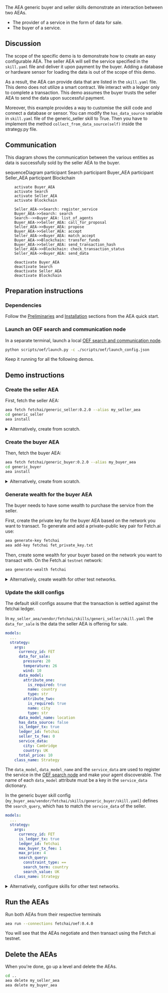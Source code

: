 The AEA generic buyer and seller skills demonstrate an interaction between two AEAs.

* The provider of a service in the form of data for sale.
* The buyer of a service.

## Discussion

The scope of the specific demo is to demonstrate how to create an easy configurable AEA. The seller AEA will sell the service specified in the `skill.yaml` file and deliver it upon payment by the buyer. Adding a database or hardware sensor for loading the data is out of the scope of this demo.

As a result, the AEA can provide data that are listed in the `skill.yaml` file. This demo does not utilize a smart contract. We interact with a ledger only to complete a transaction. This demo assumes the buyer
trusts the seller AEA to send the data upon successful payment.

Moreover, this example provides a way to customise the skill code and connect a database or sensor. You can modify the `has_data_source` variable in `skill.yaml` file of the generic_seller skill to True. Then you have to implement the method `collect_from_data_source(self)` inside the strategy.py file.

## Communication

This diagram shows the communication between the various entities as data is successfully sold by the seller AEA to the buyer. 

<div class="mermaid">
    sequenceDiagram
        participant Search
        participant Buyer_AEA
        participant Seller_AEA
        participant Blockchain
    
        activate Buyer_AEA
        activate Search
        activate Seller_AEA
        activate Blockchain
        
        Seller_AEA->>Search: register_service
        Buyer_AEA->>Search: search
        Search-->>Buyer_AEA: list_of_agents
        Buyer_AEA->>Seller_AEA: call_for_proposal
        Seller_AEA->>Buyer_AEA: propose
        Buyer_AEA->>Seller_AEA: accept
        Seller_AEA->>Buyer_AEA: match_accept
        Buyer_AEA->>Blockchain: transfer_funds
        Buyer_AEA->>Seller_AEA: send_transaction_hash
        Seller_AEA->>Blockchain: check_transaction_status
        Seller_AEA->>Buyer_AEA: send_data
        
        deactivate Buyer_AEA
        deactivate Search
        deactivate Seller_AEA
        deactivate Blockchain
       
</div>

## Preparation instructions
 
### Dependencies

Follow the <a href="../quickstart/#preliminaries">Preliminaries</a> and <a href="../quickstart/#installation">Installation</a> sections from the AEA quick start.

### Launch an OEF search and communication node
In a separate terminal, launch a local [OEF search and communication node](../oef-ledger).
``` bash
python scripts/oef/launch.py -c ./scripts/oef/launch_config.json
```

Keep it running for all the following demos.

## Demo instructions

### Create the seller AEA

First, fetch the seller AEA:
``` bash
aea fetch fetchai/generic_seller:0.2.0 --alias my_seller_aea
cd generic_seller
aea install
```

<details><summary>Alternatively, create from scratch.</summary>
<p>

The following steps create the seller from scratch:
``` bash
aea create my_seller_aea
cd my_seller_aea
aea add connection fetchai/oef:0.4.0
aea add skill fetchai/generic_seller:0.5.0
aea install
aea config set agent.default_connection fetchai/oef:0.4.0
```

In `my_seller_aea/aea-config.yaml` replace `ledger_apis: {}` with the following based on the network you want to connect. To connect to Fetchai:
``` yaml
ledger_apis:
  fetchai:
    network: testnet
```

</p>
</details>

### Create the buyer AEA

Then, fetch the buyer AEA:
``` bash
aea fetch fetchai/generic_buyer:0.2.0 --alias my_buyer_aea
cd generic_buyer
aea install
```

<details><summary>Alternatively, create from scratch.</summary>
<p>

The following steps create the buyer from scratch:
``` bash
aea create my_buyer_aea
cd my_buyer_aea
aea add connection fetchai/oef:0.4.0
aea add skill fetchai/generic_buyer:0.4.0
aea install
aea config set agent.default_connection fetchai/oef:0.4.0
```

In `my_buyer_aea/aea-config.yaml` replace `ledger_apis: {}` with the following based on the network you want to connect. To connect to Fetchai:
``` yaml
ledger_apis:
  fetchai:
    network: testnet
```

</p>
</details>


### Generate wealth for the buyer AEA

The buyer needs to have some wealth to purchase the service from the seller.

First, create the private key for the buyer AEA based on the network you want to transact. To generate and add a private-public key pair for Fetch.ai use:
``` bash
aea generate-key fetchai
aea add-key fetchai fet_private_key.txt
```

Then, create some wealth for your buyer based on the network you want to transact with. On the Fetch.ai `testnet` network:
``` bash
aea generate-wealth fetchai
```

<details><summary>Alternatively, create wealth for other test networks.</summary>
<p>

<strong>Ledger Config:</strong>
<br>

In `my_buyer_aea/aea-config.yaml` and `my_seller_aea/aea-config.yaml` replace `ledger_apis: {}` with the following based on the network you want to connect.

To connect to Ethereum:
``` yaml
ledger_apis:
  ethereum:
    address: https://ropsten.infura.io/v3/f00f7b3ba0e848ddbdc8941c527447fe
    chain_id: 3
    gas_price: 50
```

Alternatively, to connect to Cosmos:
``` yaml
ledger_apis:
  cosmos:
    address: http://aea-testnet.sandbox.fetch-ai.com:1317
```

<strong>Wealth:</strong>
<br>

To generate and add a private-public key pair for Ethereum use:
``` bash
aea generate-key ethereum
aea add-key ethereum eth_private_key.txt
```

On the Ethereum `ropsten` network.
``` bash
aea generate-wealth ethereum
```

Alternatively, to generate and add a private-public key pair for Cosmos use:
``` bash
aea generate-key cosmos
aea add-key cosmos cosmos_private_key.txt
```

On the Cosmos `testnet` network.
``` bash
aea generate-wealth cosmos
```

</p>
</details>


### Update the skill configs

The default skill configs assume that the transaction is settled against the fetchai ledger.

In `my_seller_aea/vendor/fetchai/skills/generi_seller/skill.yaml` the `data_for_sale` is the data the seller AEA is offering for sale.
``` yaml
models:
  ...
  strategy:
    args:
      currency_id: FET
      data_for_sale:
        pressure: 20
        temperature: 26
        wind: 10
      data_model:
        attribute_one:
          is_required: true
          name: country
          type: str
        attribute_two:
          is_required: true
          name: city
          type: str
      data_model_name: location
      has_data_source: false
      is_ledger_tx: true
      ledger_id: fetchai
      seller_tx_fee: 0
      service_data:
        city: Cambridge
        country: UK
      total_price: 10
    class_name: Strategy 
```
The `data_model`, `data_model_name` and the `service_data` are used to register the service in the [OEF search node](../oef-ledger) and make your agent discoverable. The name of each `data_model` attribute must be a key in the `service_data` dictionary.

In the generic buyer skill config (`my_buyer_aea/vendor/fetchai/skills/generic_buyer/skill.yaml`) defines the `search_query`, which has to match the `service_data` of the seller.

``` yaml
models:
  ...
  strategy:
    args:
      currency_id: FET
      is_ledger_tx: true
      ledger_id: fetchai
      max_buyer_tx_fee: 1
      max_price: 4
      search_query:
        constraint_type: ==
        search_term: country
        search_value: UK
    class_name: Strategy
```

<details><summary>Alternatively, configure skills for other test networks.</summary>
<p>

<strong>Seller:</strong>
<br>
Ensure you are in the seller project directory.

For ethereum, update the skill config of the seller via the `aea config get/set` command like so:
``` bash
aea config set vendor.fetchai.skills.generic_seller.models.strategy.args.currency_id ETH
aea config set vendor.fetchai.skills.generic_seller.models.strategy.args.ledger_id ethereum
```

Or for cosmos, like so:
``` bash
aea config set vendor.fetchai.skills.generic_seller.models.strategy.args.currency_id ATOM
aea config set vendor.fetchai.skills.generic_seller.models.strategy.args.ledger_id cosmos
```

This updates the generic seller skill config (`my_seller_aea/vendor/fetchai/skills/generic_seller/skill.yaml`).


<strong>Buyer:</strong>
<br>
Ensure you are in the buyer project directory.

For ethereum, update the skill config of the buyer via the `aea config get/set` command like so:
``` bash
aea config set vendor.fetchai.skills.generic_buyer.models.strategy.args.currency_id ETH
aea config set vendor.fetchai.skills.generic_buyer.models.strategy.args.ledger_id ethereum
```

Or for cosmos, like so:
``` bash
aea config set vendor.fetchai.skills.generic_buyer.models.strategy.args.currency_id ATOM
aea config set vendor.fetchai.skills.generic_buyer.models.strategy.args.ledger_id cosmos
```

This updates the buyer skill config (`my_buyer_aea/vendor/fetchai/skills/generic_buyer/skill.yaml`).

</p>
</details>

## Run the AEAs

Run both AEAs from their respective terminals

``` bash
aea run --connections fetchai/oef:0.4.0
```
You will see that the AEAs negotiate and then transact using the Fetch.ai testnet.

## Delete the AEAs
When you're done, go up a level and delete the AEAs.
``` bash 
cd ..
aea delete my_seller_aea
aea delete my_buyer_aea
```
